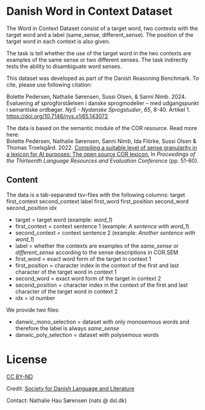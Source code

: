 # Danish Word in Context Dataset

The Word in Context Dataset consist of a target word, two contexts with the target word and a label (same_sense, different_sense).
The position of the target word in each context is also given.

The task is tell whether the use of the target word in the two contexts are examples of the same sense or two different senses.
The task indirectly tests the ability to disambiguate word senses.

This dataset was developed as part of the Danish Reasoning Benchmark.
To cite, please use following citation:

Bolette Pedersen, Nathalie Sørensen, Sussi Olsen, & Sanni Nimb. 2024. 
Evaluering af sprogforståelsen i danske sprogmodeller – med udgangspunkt i semantiske ordbøger. 
*NyS - Nydanske Sprogstudier*, *65*, 8-40. Artikel 1. https://doi.org/10.7146/nys.v1i65.143072


The data is based on the semantic module of the COR resource. Read more here:\
Bolette Pedersen, Nathalie Sørensen, Sanni Nimb, Ida Flörke, Sussi Olsen & Thomas Troelsgård. 2022.
[Compiling a suitable level of sense granularity in a lexicon for AI purposes: The open source COR lexicon.](https://aclanthology.org/2022.lrec-1.6.pdf) 
In *Proceedings of the Thirteenth Language Resources and Evaluation Conference* (pp. 51-60).


## Content
The data is a tab-separated tsv-files with the following columns:
target	first_context	second_context	label	first_word	first_position	second_word	second_position	idx

- target = target word (example: *word_1*)
- first_context = context sentence 1 (example: *A sentence with word_1*)
- second_context = context sentence 2 (example: *Another sentence with word_1*)
- label = whether the contexts are examples of the *same_sense* or *different_sense* according to the sense descriptions in COR.SEM
- first_word = exact word form of the target in context 1
- first_position = character index in the context of the first and last character of the target word in context 1
- second_word = exact word form of the target in context 2
- second_position = character index in the context of the first and last character of the target word in context 2
- idx = id number

We provide two files:
- danwic_mono_selection = dataset with only monosemous words and therefore the label is always *same_sense*
- danwic_poly_selection = dataset with polysemous words


# License
[CC BY-ND](https://creativecommons.org/licenses/by-nd/4.0/)

Credit: [Society for Danish Language and Literature](https://dsl.dk/)

Contact: Nathalie Hau Sørensen (nats @ dsl.dk)

